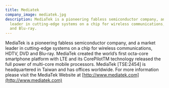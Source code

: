 ```yaml
---
title: Mediatek
company_image: mediatek.jpg
description: MediaTek is a pioneering fabless semiconductor company, and a market
  leader in cutting-edge systems on a chip for wireless communications, HDTV, DVD
  and Blu-ray.
---
```


MediaTek is a pioneering fabless semiconductor company, and a market leader in cutting-edge systems on a chip for wireless communications, HDTV, DVD and Blu-ray. MediaTek created the world’s first octa-core smartphone platform with LTE and its CorePilotTM technology released the full power of multi-core mobile processors. MediaTek [TSE:2454] is headquartered in Taiwan and has offices worldwide. For more information please visit the MediaTek Website at [http://www.mediatek.com](http://www.mediatek.com)
